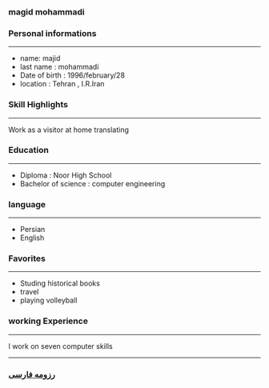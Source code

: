 
### magid mohammadi


### Personal informations

---
+ name: majid
+ last name : mohammadi
+ Date of birth : 1996/february/28
+ location : Tehran , I.R.Iran


### Skill Highlights

---
Work as a visitor at home
translating

### Education

---
+ Diploma : Noor High School
+ Bachelor of science : computer engineering

### language

---
+ Persian
+ English

### Favorites

---
+ Studing historical books
+ travel
+ playing volleyball

### working Experience

---
I work on seven computer skills




--- 
### [رزومه فارسی](resume-fa.md)
